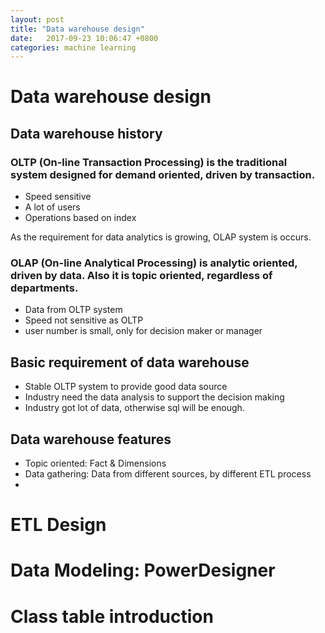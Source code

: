 ```yaml
---
layout: post
title: "Data warehouse design"
date:   2017-09-23 10:06:47 +0800
categories: machine learning
---
```


# Data warehouse design
## Data warehouse history
### OLTP (On-line Transaction Processing) is the traditional system designed for demand oriented, driven by transaction.     
- Speed sensitive
- A lot of users
- Operations based on index

As the requirement for data analytics is growing, OLAP system is occurs.

### OLAP (On-line Analytical Processing) is analytic oriented, driven by data. Also it is topic oriented, regardless of departments.
- Data from OLTP system
- Speed not sensitive as OLTP
- user number is small, only for decision maker or manager

## Basic requirement of data warehouse
- Stable OLTP system to provide good data source
- Industry need the data analysis to support the decision making
- Industry got lot of data, otherwise sql will be enough.

## Data warehouse features
- Topic oriented: Fact & Dimensions
- Data gathering: Data from different sources, by different ETL process
- 

# ETL Design

# Data Modeling: PowerDesigner

# Class table introduction

# 

